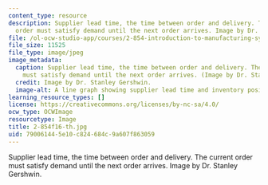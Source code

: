 ```yaml
---
content_type: resource
description: Supplier lead time, the time between order and delivery. The current
  order must satisfy demand until the next order arrives. Image by Dr. Stanley Gershwin.
file: /ol-ocw-studio-app/courses/2-854-introduction-to-manufacturing-systems-fall-2016/790061445e10c824684c9a607f863059_2-854f16-th.jpg
file_size: 11525
file_type: image/jpeg
image_metadata:
  caption: Supplier lead time, the time between order and delivery. The current order
    must satisfy demand until the next order arrives. (Image by Dr. Stanley Gershwin.)
  credit: Image by Dr. Stanley Gershwin.
  image-alt: A line graph showing supplier lead time and inventory position.
learning_resource_types: []
license: https://creativecommons.org/licenses/by-nc-sa/4.0/
ocw_type: OCWImage
resourcetype: Image
title: 2-854f16-th.jpg
uid: 79006144-5e10-c824-684c-9a607f863059
---
```

Supplier lead time, the time between order and delivery. The current order must satisfy demand until the next order arrives. Image by Dr. Stanley Gershwin.